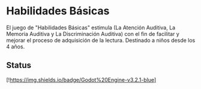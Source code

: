 # Habilidades Básicas

El juego de "Habilidades Básicas" estimula (La Atención Auditiva, La Memoria Auditiva y La Discriminación Auditiva) con el fin de facilitar y mejorar el proceso de adquisición de la lectura. Destinado a niños desde los 4 años.

## Status

[!https://img.shields.io/badge/Godot%20Engine-v3.2.1-blue]
